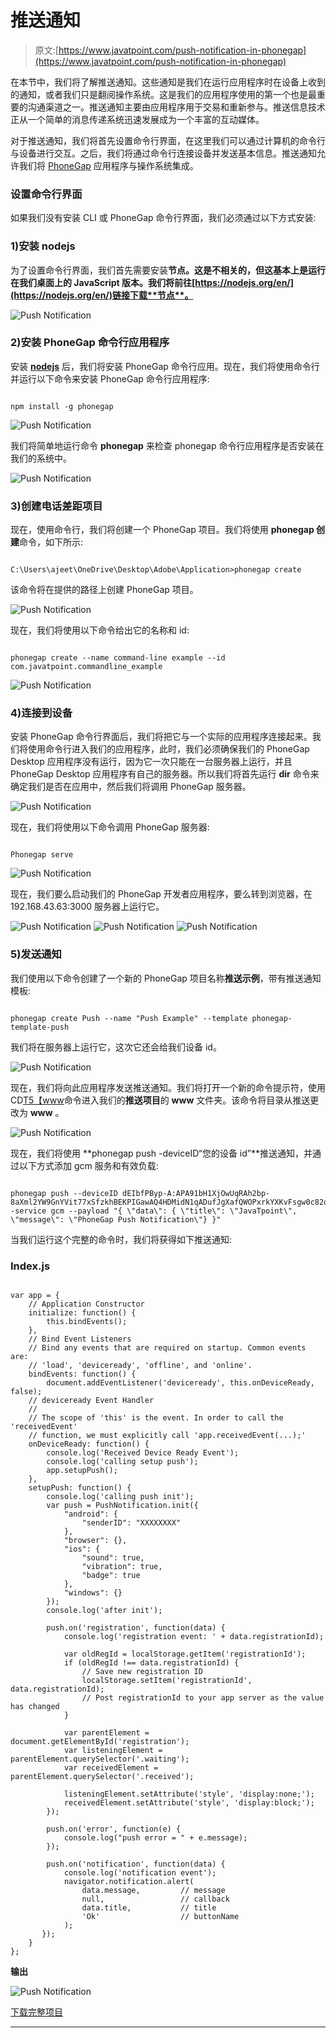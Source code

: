 # 推送通知

> 原文:[https://www.javatpoint.com/push-notification-in-phonegap](https://www.javatpoint.com/push-notification-in-phonegap)

在本节中，我们将了解推送通知。这些通知是我们在运行应用程序时在设备上收到的通知，或者我们只是翻阅操作系统。这是我们的应用程序使用的第一个也是最重要的沟通渠道之一。推送通知主要由应用程序用于交易和重新参与。推送信息技术正从一个简单的消息传递系统迅速发展成为一个丰富的互动媒体。

对于推送通知，我们将首先设置命令行界面，在这里我们可以通过计算机的命令行与设备进行交互。之后，我们将通过命令行连接设备并发送基本信息。推送通知允许我们将 [PhoneGap](https://www.javatpoint.com/phonegap) 应用程序与操作系统集成。

### 设置命令行界面

如果我们没有安装 CLI 或 PhoneGap 命令行界面，我们必须通过以下方式安装:

### 1)安装 nodejs

为了设置命令行界面，我们首先需要安装**节点。这是不相关的，但这基本上是运行在我们桌面上的 JavaScript 版本。我们将前往[https://nodejs.org/en/](https://nodejs.org/en/)链接下载**节点**。**

![Push Notification](../Images/1edc81fa99255769733251a3236134b3.png)

### 2)安装 PhoneGap 命令行应用程序

安装 **[nodejs](https://www.javatpoint.com/nodejs-tutorial)** 后，我们将安装 PhoneGap 命令行应用。现在，我们将使用命令行并运行以下命令来安装 PhoneGap 命令行应用程序:

```

npm install -g phonegap

```

![Push Notification](../Images/fbb2bacd48af5b503a469e9df13da91a.png)

我们将简单地运行命令 **phonegap** 来检查 phonegap 命令行应用程序是否安装在我们的系统中。

![Push Notification](../Images/bb28645d0530f1014fc3f5b11843fc8a.png)

### 3)创建电话差距项目

现在，使用命令行，我们将创建一个 PhoneGap 项目。我们将使用 **phonegap 创建**命令，如下所示:

```

C:\Users\ajeet\OneDrive\Desktop\Adobe\Application>phonegap create

```

该命令将在提供的路径上创建 PhoneGap 项目。

![Push Notification](../Images/b1947eec0dfd8c10d6e41aa62f6b6077.png)

现在，我们将使用以下命令给出它的名称和 id:

```

phonegap create --name command-line example --id com.javatpoint.commandline_example

```

![Push Notification](../Images/77df9bd7ee9998e1b867b1e55db58e0c.png)

### 4)连接到设备

安装 PhoneGap 命令行界面后，我们将把它与一个实际的应用程序连接起来。我们将使用命令行进入我们的应用程序，此时，我们必须确保我们的 PhoneGap Desktop 应用程序没有运行，因为它一次只能在一台服务器上运行，并且 PhoneGap Desktop 应用程序有自己的服务器。所以我们将首先运行 **dir** 命令来确定我们是否在应用中，然后我们将调用 PhoneGap 服务器。

![Push Notification](../Images/e05e8f3509ac439b7d877f0162283d26.png)

现在，我们将使用以下命令调用 PhoneGap 服务器:

```

Phonegap serve

```

![Push Notification](../Images/6aeb37c5da1106557d7d2ee8c7dff266.png)

现在，我们要么启动我们的 PhoneGap 开发者应用程序，要么转到浏览器，在 192.168.43.63:3000 服务器上运行它。

![Push Notification](../Images/7ecd7011ba572d77d2a289b309db7b52.png)
![Push Notification](../Images/c430f74063e591c34b3334971284ab51.png) ![Push Notification](../Images/5cb4091c69668db3231b17bf74b94c69.png)

### 5)发送通知

我们使用以下命令创建了一个新的 PhoneGap 项目名称**推送示例**，带有推送通知模板:

```

phonegap create Push --name "Push Example" --template phonegap-template-push

```

我们将在服务器上运行它，这次它还会给我们设备 id。

![Push Notification](../Images/6fccf698161e41fbb491a0976fc28784.png)

现在，我们将向此应用程序发送推送通知。我们将打开一个新的命令提示符，使用 CD[T5【www](https://www.javatpoint.com/www-full-form)命令进入我们的**推送项目**的 **www** 文件夹。该命令将目录从推送更改为 **www** 。

![Push Notification](../Images/23ccbc7d1d9fbc1b533dc03b5e2a653a.png)

现在，我们将使用 **phonegap push -deviceID“您的设备 id”**推送通知，并通过以下方式添加 gcm 服务和有效负载:

```

phonegap push --deviceID dEIbfPByp-A:APA91bH1XjOwUqRAh2bp-8aXml2YW9GnYVit77xSfzkhBEKPIGawAQ4HDMidN1qADufJgXafQWOPxrkYXKvFsgw0c82orAqhqdCjJQkxoXggGM21NvbmswewxeHB9XYNPFH4sQ5qfYB0 -service gcm --payload "{ \"data\": { \"title\": \"JavaTpoint\", \"message\": \"PhoneGap Push Notification\"} }"

```

当我们运行这个完整的命令时，我们将获得如下推送通知:

### Index.js

```

var app = {
    // Application Constructor
    initialize: function() {
        this.bindEvents();
    },
    // Bind Event Listeners
    // Bind any events that are required on startup. Common events are:
    // 'load', 'deviceready', 'offline', and 'online'.
    bindEvents: function() {
        document.addEventListener('deviceready', this.onDeviceReady, false);
    // deviceready Event Handler
    //
    // The scope of 'this' is the event. In order to call the 'receivedEvent'
    // function, we must explicitly call 'app.receivedEvent(...);'
    onDeviceReady: function() {
        console.log('Received Device Ready Event');
        console.log('calling setup push');
        app.setupPush();
    },
    setupPush: function() {
        console.log('calling push init');
        var push = PushNotification.init({
            "android": {
                "senderID": "XXXXXXXX"
            },
            "browser": {},
            "ios": {
                "sound": true,
                "vibration": true,
                "badge": true
            },
            "windows": {}
        });
        console.log('after init');

        push.on('registration', function(data) {
            console.log('registration event: ' + data.registrationId);

            var oldRegId = localStorage.getItem('registrationId');
            if (oldRegId !== data.registrationId) {
                // Save new registration ID
                localStorage.setItem('registrationId', data.registrationId);
                // Post registrationId to your app server as the value has changed
            }

            var parentElement = document.getElementById('registration');
            var listeningElement = parentElement.querySelector('.waiting');
            var receivedElement = parentElement.querySelector('.received');

            listeningElement.setAttribute('style', 'display:none;');
            receivedElement.setAttribute('style', 'display:block;');
        });

        push.on('error', function(e) {
            console.log("push error = " + e.message);
        });

        push.on('notification', function(data) {
            console.log('notification event');
            navigator.notification.alert(
                data.message,         // message
                null,                 // callback
                data.title,           // title
                'Ok'                  // buttonName
            );
       });
    }
};

```

**输出**

![Push Notification](../Images/020b893ad78007fdb663e5b3ba4997db.png)

[下载完整项目](https://static.javatpoint.com/tutorial/phonegap/download/Push.zip)

* * *